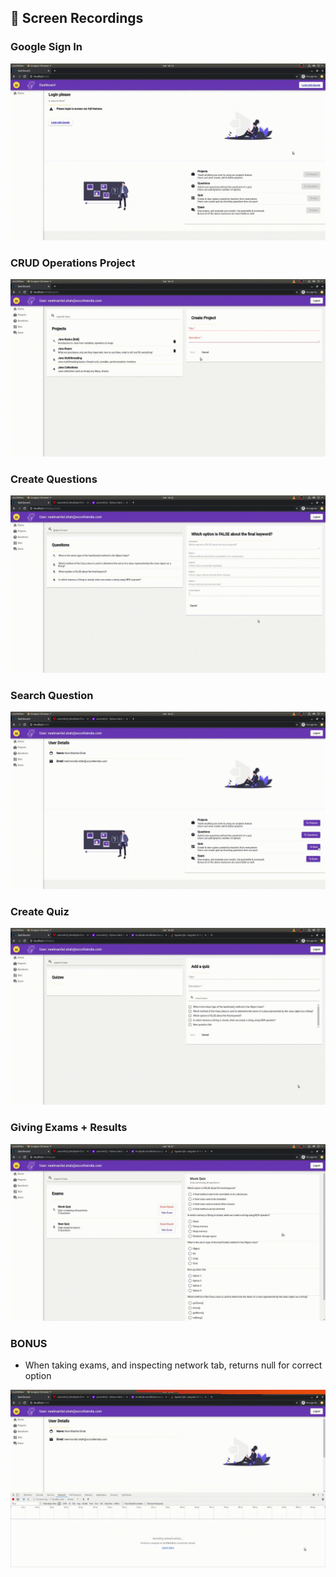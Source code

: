 
##  :movie_camera: Screen Recordings

### Google Sign In
![](assets/recordings/GoogleSignIn.gif)

### CRUD Operations Project
![](assets/recordings/CRUDProject.gif)

### Create Questions
![](assets/recordings/CreateQuestion.gif)

### Search Question
![](assets/recordings/SearchQuestion.gif)

### Create Quiz
![](assets/recordings/CreateQuiz.gif)

### Giving Exams + Results
![](assets/recordings/GiveExam.gif)

### BONUS
- When taking exams, and inspecting network tab, returns null for correct option

![](assets/recordings/TakeExamNullCorrectOption.gif)

